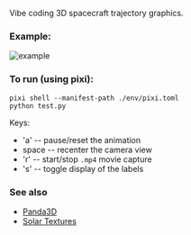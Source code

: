 Vibe coding 3D spacecraft trajectory graphics.

### Example:

![example](media/example.gif)


### To run (using pixi):

```
pixi shell --manifest-path ./env/pixi.toml
python test.py
```

Keys:
 * 'a' -- pause/reset the animation
 * space -- recenter the camera view
 * 'r' -- start/stop `.mp4` movie capture
 * 's' -- toggle display of the labels

### See also

* [Panda3D](https://www.panda3d.org)
* [Solar Textures](https://www.solarsystemscope.com/textures/)